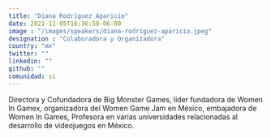 ```yaml
---
title: "Diana Rodríguez Aparicio"
date: 2021-11-05T16:36:58-06:00
image : "/images/speakers/diana-rodríguez-aparicio.jpeg"
designation : "Colaboradora y Organizadora"
country: "mx"
twitter: ""
linkedin: ""
github: ""
comunidad: si
---
```


Directora y Cofundadora de Big Monster Games, líder fundadora de Women In Gamex, organizadora del Women Game Jam en México, embajadora de Women In Games, Profesora en varias universidades relacionadas al desarrollo de videojuegos en México.
